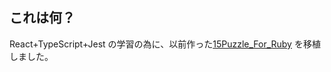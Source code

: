 ## これは何？

React+TypeScript+Jest の学習の為に、以前作った[15Puzzle_For_Ruby](https://github.com/akira345/15Puzzle_For_Ruby) を移植しました。
